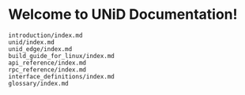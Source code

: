 # Welcome to UNiD Documentation!

```{toctree}
introduction/index.md
unid/index.md
unid_edge/index.md
build_guide_for_linux/index.md
api_reference/index.md
rpc_reference/index.md
interface_definitions/index.md
glossary/index.md
```
